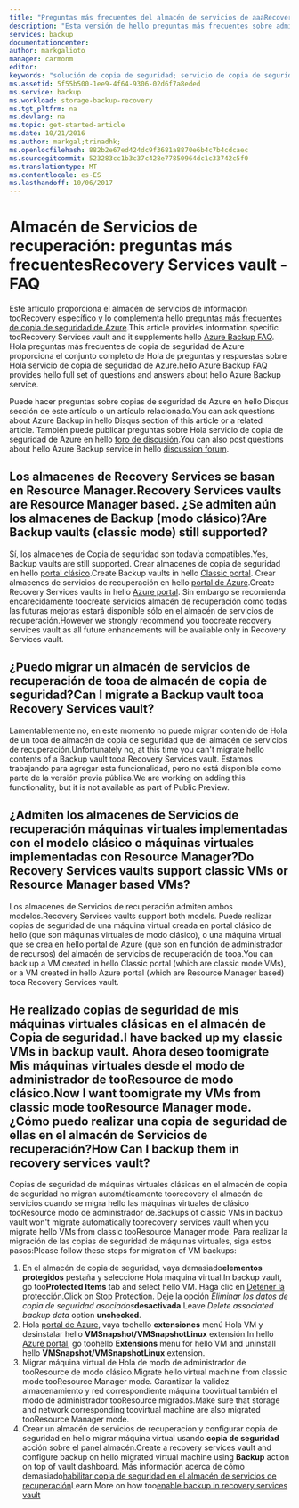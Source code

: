```yaml
---
title: "Preguntas más frecuentes del almacén de servicios de aaaRecovery | Documentos de Microsoft"
description: "Esta versión de hello preguntas más frecuentes sobre admite la versión de vista previa de Hola de hello servicio de copia de seguridad de Azure. Respuestas toofrequently preguntas más frecuentes sobre el agente de copia de seguridad de hello, copia de seguridad y retención, recuperación, seguridad y otras preguntas comunes sobre Hola soluciones de copia de seguridad de Azure."
services: backup
documentationcenter: 
author: markgalioto
manager: carmonm
editor: 
keywords: "solución de copia de seguridad; servicio de copia de seguridad"
ms.assetid: 5f55b500-1ee9-4f64-9306-02d6f7a8eded
ms.service: backup
ms.workload: storage-backup-recovery
ms.tgt_pltfrm: na
ms.devlang: na
ms.topic: get-started-article
ms.date: 10/21/2016
ms.author: markgal;trinadhk;
ms.openlocfilehash: 882b2e67ed424dc9f3681a8870e6b4c7b4cdcaec
ms.sourcegitcommit: 523283cc1b3c37c428e77850964dc1c33742c5f0
ms.translationtype: MT
ms.contentlocale: es-ES
ms.lasthandoff: 10/06/2017
---
```

# <a name="recovery-services-vault---faq"></a><span data-ttu-id="163f6-105">Almacén de Servicios de recuperación: preguntas más frecuentes</span><span class="sxs-lookup"><span data-stu-id="163f6-105">Recovery Services vault - FAQ</span></span>
<span data-ttu-id="163f6-106">Este artículo proporciona el almacén de servicios de información tooRecovery específico y lo complementa hello [preguntas más frecuentes de copia de seguridad de Azure](backup-azure-backup-faq.md).</span><span class="sxs-lookup"><span data-stu-id="163f6-106">This article provides information specific tooRecovery Services vault and it supplements hello [Azure Backup FAQ](backup-azure-backup-faq.md).</span></span> <span data-ttu-id="163f6-107">Hola preguntas más frecuentes de copia de seguridad de Azure proporciona el conjunto completo de Hola de preguntas y respuestas sobre Hola servicio de copia de seguridad de Azure.</span><span class="sxs-lookup"><span data-stu-id="163f6-107">hello Azure Backup FAQ provides hello full set of questions and answers about hello Azure Backup service.</span></span>  

<span data-ttu-id="163f6-108">Puede hacer preguntas sobre copias de seguridad de Azure en hello Disqus sección de este artículo o un artículo relacionado.</span><span class="sxs-lookup"><span data-stu-id="163f6-108">You can ask questions about Azure Backup in hello Disqus section of this article or a related article.</span></span> <span data-ttu-id="163f6-109">También puede publicar preguntas sobre Hola servicio de copia de seguridad de Azure en hello [foro de discusión](https://social.msdn.microsoft.com/forums/azure/home?forum=windowsazureonlinebackup).</span><span class="sxs-lookup"><span data-stu-id="163f6-109">You can also post questions about hello Azure Backup service in hello [discussion forum](https://social.msdn.microsoft.com/forums/azure/home?forum=windowsazureonlinebackup).</span></span>

## <a name="recovery-services-vaults-are-resource-manager-based-are-backup-vaults-classic-mode-still-supported-br"></a><span data-ttu-id="163f6-110">Los almacenes de Recovery Services se basan en Resource Manager.</span><span class="sxs-lookup"><span data-stu-id="163f6-110">Recovery Services vaults are Resource Manager based.</span></span> <span data-ttu-id="163f6-111">¿Se admiten aún los almacenes de Backup (modo clásico)?</span><span class="sxs-lookup"><span data-stu-id="163f6-111">Are Backup vaults (classic mode) still supported?</span></span> <br/>
<span data-ttu-id="163f6-112">Sí, los almacenes de Copia de seguridad son todavía compatibles.</span><span class="sxs-lookup"><span data-stu-id="163f6-112">Yes, Backup vaults are still supported.</span></span> <span data-ttu-id="163f6-113">Crear almacenes de copia de seguridad en hello [portal clásico](https://manage.windowsazure.com).</span><span class="sxs-lookup"><span data-stu-id="163f6-113">Create Backup vaults in hello [Classic portal](https://manage.windowsazure.com).</span></span> <span data-ttu-id="163f6-114">Crear almacenes de servicios de recuperación en hello [portal de Azure](https://portal.azure.com).</span><span class="sxs-lookup"><span data-stu-id="163f6-114">Create Recovery Services vaults in hello [Azure portal](https://portal.azure.com).</span></span> <span data-ttu-id="163f6-115">Sin embargo se recomienda encarecidamente toocreate servicios almacén de recuperación como todas las futuras mejoras estará disponible sólo en el almacén de servicios de recuperación.</span><span class="sxs-lookup"><span data-stu-id="163f6-115">However we strongly recommend you toocreate recovery services vault as all future enhancements will be available only in Recovery Services vault.</span></span>

## <a name="can-i-migrate-a-backup-vault-tooa-recovery-services-vault-br"></a><span data-ttu-id="163f6-116">¿Puedo migrar un almacén de servicios de recuperación de tooa de almacén de copia de seguridad?</span><span class="sxs-lookup"><span data-stu-id="163f6-116">Can I migrate a Backup vault tooa Recovery Services vault?</span></span> <br/>
<span data-ttu-id="163f6-117">Lamentablemente no, en este momento no puede migrar contenido de Hola de un tooa de almacén de copia de seguridad que del almacén de servicios de recuperación.</span><span class="sxs-lookup"><span data-stu-id="163f6-117">Unfortunately no, at this time you can't migrate hello contents of a Backup vault tooa Recovery Services vault.</span></span> <span data-ttu-id="163f6-118">Estamos trabajando para agregar esta funcionalidad, pero no está disponible como parte de la versión previa pública.</span><span class="sxs-lookup"><span data-stu-id="163f6-118">We are working on adding this functionality, but it is not available as part of Public Preview.</span></span>

## <a name="do-recovery-services-vaults-support-classic-vms-or-resource-manager-based-vms-br"></a><span data-ttu-id="163f6-119">¿Admiten los almacenes de Servicios de recuperación máquinas virtuales implementadas con el modelo clásico o máquinas virtuales implementadas con Resource Manager?</span><span class="sxs-lookup"><span data-stu-id="163f6-119">Do Recovery Services vaults support classic VMs or Resource Manager based VMs?</span></span> <br/>
<span data-ttu-id="163f6-120">Los almacenes de Servicios de recuperación admiten ambos modelos.</span><span class="sxs-lookup"><span data-stu-id="163f6-120">Recovery Services vaults support both models.</span></span>  <span data-ttu-id="163f6-121">Puede realizar copias de seguridad de una máquina virtual creada en portal clásico de hello (que son máquinas virtuales de modo clásico), o una máquina virtual que se crea en hello portal de Azure (que son en función de administrador de recursos) del almacén de servicios de recuperación de tooa.</span><span class="sxs-lookup"><span data-stu-id="163f6-121">You can back up a VM created in hello Classic portal (which are classic mode VMs), or a VM created in hello Azure portal (which are Resource Manager based) tooa Recovery Services vault.</span></span>

## <a name="i-have-backed-up-my-classic-vms-in-backup-vault-now-i-want-toomigrate-my-vms-from-classic-mode-tooresource-manager-mode--how-can-i-backup-them-in-recovery-services-vault"></a><span data-ttu-id="163f6-122">He realizado copias de seguridad de mis máquinas virtuales clásicas en el almacén de Copia de seguridad.</span><span class="sxs-lookup"><span data-stu-id="163f6-122">I have backed up my classic VMs in backup vault.</span></span> <span data-ttu-id="163f6-123">Ahora deseo toomigrate Mis máquinas virtuales desde el modo de administrador de tooResource de modo clásico.</span><span class="sxs-lookup"><span data-stu-id="163f6-123">Now I want toomigrate my VMs from classic mode tooResource Manager mode.</span></span>  <span data-ttu-id="163f6-124">¿Cómo puedo realizar una copia de seguridad de ellas en el almacén de Servicios de recuperación?</span><span class="sxs-lookup"><span data-stu-id="163f6-124">How Can I backup them in recovery services vault?</span></span>
<span data-ttu-id="163f6-125">Copias de seguridad de máquinas virtuales clásicas en el almacén de copia de seguridad no migran automáticamente toorecovery el almacén de servicios cuando se migra hello las máquinas virtuales de clásico tooResource modo de administrador de.</span><span class="sxs-lookup"><span data-stu-id="163f6-125">Backups of classic VMs in backup vault won't migrate automatically toorecovery services vault when you migrate hello VMs from classic tooResource Manager mode.</span></span> <span data-ttu-id="163f6-126">Para realizar la migración de las copias de seguridad de máquinas virtuales, siga estos pasos:</span><span class="sxs-lookup"><span data-stu-id="163f6-126">Please follow these steps for migration of VM backups:</span></span>

1. <span data-ttu-id="163f6-127">En el almacén de copia de seguridad, vaya demasiado**elementos protegidos** pestaña y seleccione Hola máquina virtual.</span><span class="sxs-lookup"><span data-stu-id="163f6-127">In backup vault, go too**Protected Items** tab and select hello VM.</span></span> <span data-ttu-id="163f6-128">Haga clic en [Detener la protección](backup-azure-manage-vms-classic.md#stop-protecting-virtual-machines).</span><span class="sxs-lookup"><span data-stu-id="163f6-128">Click on [Stop Protection](backup-azure-manage-vms-classic.md#stop-protecting-virtual-machines).</span></span> <span data-ttu-id="163f6-129">Deje la opción *Eliminar los datos de copia de seguridad asociados***desactivada**.</span><span class="sxs-lookup"><span data-stu-id="163f6-129">Leave *Delete associated backup data* option **unchecked**.</span></span>
2. <span data-ttu-id="163f6-130">Hola [portal de Azure](https://portal.azure.com), vaya toohello **extensiones** menú Hola VM y desinstalar hello **VMSnapshot/VMSnapshotLinux** extensión.</span><span class="sxs-lookup"><span data-stu-id="163f6-130">In hello [Azure portal](https://portal.azure.com), go toohello **Extensions** menu for hello VM and uninstall hello **VMSnapshot/VMSnapshotLinux** extension.</span></span>
3. <span data-ttu-id="163f6-131">Migrar máquina virtual de Hola de modo de administrador de tooResource de modo clásico.</span><span class="sxs-lookup"><span data-stu-id="163f6-131">Migrate hello virtual machine from classic mode tooResource Manager mode.</span></span> <span data-ttu-id="163f6-132">Garantizar la validez almacenamiento y red correspondiente máquina toovirtual también el modo de administrador tooResource migrados.</span><span class="sxs-lookup"><span data-stu-id="163f6-132">Make sure that storage and network corresponding toovirtual machine are also migrated tooResource Manager mode.</span></span>
4. <span data-ttu-id="163f6-133">Crear un almacén de servicios de recuperación y configurar copia de seguridad en hello migrar máquina virtual usando **copia de seguridad** acción sobre el panel almacén.</span><span class="sxs-lookup"><span data-stu-id="163f6-133">Create a recovery services vault and configure backup on hello migrated virtual machine using **Backup** action on top of vault dashboard.</span></span> <span data-ttu-id="163f6-134">Más información acerca de cómo demasiado[habilitar copia de seguridad en el almacén de servicios de recuperación](backup-azure-vms-first-look-arm.md)</span><span class="sxs-lookup"><span data-stu-id="163f6-134">Learn More on how too[enable backup in recovery services vault](backup-azure-vms-first-look-arm.md)</span></span>
